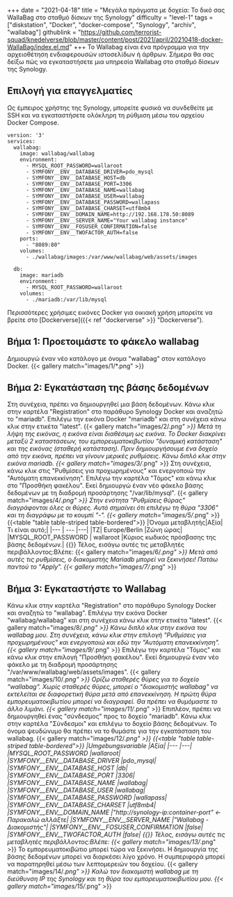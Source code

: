+++
date = "2021-04-18"
title = "Μεγάλα πράγματα με δοχεία: Το δικό σας WallaBag στο σταθμό δίσκων της Synology"
difficulty = "level-1"
tags = ["diskstation", "Docker", "docker-compose", "Synology", "archiv", "wallabag"]
githublink = "https://github.com/terrorist-squad/knedelverse/blob/master/content/post/2021/april/20210418-docker-WallaBag/index.el.md"
+++
Το Wallabag είναι ένα πρόγραμμα για την αρχειοθέτηση ενδιαφερουσών ιστοσελίδων ή άρθρων. Σήμερα θα σας δείξω πώς να εγκαταστήσετε μια υπηρεσία Wallabag στο σταθμό δίσκων της Synology.
## Επιλογή για επαγγελματίες
Ως έμπειρος χρήστης της Synology, μπορείτε φυσικά να συνδεθείτε με SSH και να εγκαταστήσετε ολόκληρη τη ρύθμιση μέσω του αρχείου Docker Compose.
```
version: '3'
services:
  wallabag:
    image: wallabag/wallabag
    environment:
      - MYSQL_ROOT_PASSWORD=wallaroot
      - SYMFONY__ENV__DATABASE_DRIVER=pdo_mysql
      - SYMFONY__ENV__DATABASE_HOST=db
      - SYMFONY__ENV__DATABASE_PORT=3306
      - SYMFONY__ENV__DATABASE_NAME=wallabag
      - SYMFONY__ENV__DATABASE_USER=wallabag
      - SYMFONY__ENV__DATABASE_PASSWORD=wallapass
      - SYMFONY__ENV__DATABASE_CHARSET=utf8mb4
      - SYMFONY__ENV__DOMAIN_NAME=http://192.168.178.50:8089
      - SYMFONY__ENV__SERVER_NAME="Your wallabag instance"
      - SYMFONY__ENV__FOSUSER_CONFIRMATION=false
      - SYMFONY__ENV__TWOFACTOR_AUTH=false
    ports:
      - "8089:80"
    volumes:
      - ./wallabag/images:/var/www/wallabag/web/assets/images

  db:
    image: mariadb
    environment:
      - MYSQL_ROOT_PASSWORD=wallaroot
    volumes:
      - ./mariadb:/var/lib/mysql

```
Περισσότερες χρήσιμες εικόνες Docker για οικιακή χρήση μπορείτε να βρείτε στο [Dockerverse]({{< ref "dockerverse" >}} "Dockerverse").
## Βήμα 1: Προετοιμάστε το φάκελο wallabag
Δημιουργώ έναν νέο κατάλογο με όνομα "wallabag" στον κατάλογο Docker.
{{< gallery match="images/1/*.png" >}}

## Βήμα 2: Εγκατάσταση της βάσης δεδομένων
Στη συνέχεια, πρέπει να δημιουργηθεί μια βάση δεδομένων. Κάνω κλικ στην καρτέλα "Registration" στο παράθυρο Synology Docker και αναζητώ το "mariadb". Επιλέγω την εικόνα Docker "mariadb" και στη συνέχεια κάνω κλικ στην ετικέτα "latest".
{{< gallery match="images/2/*.png" >}}
Μετά τη λήψη της εικόνας, η εικόνα είναι διαθέσιμη ως εικόνα. Το Docker διακρίνει μεταξύ 2 καταστάσεων, του εμπορευματοκιβωτίου "δυναμική κατάσταση" και της εικόνας (σταθερή κατάσταση). Πριν δημιουργήσουμε ένα δοχείο από την εικόνα, πρέπει να γίνουν μερικές ρυθμίσεις. Κάνω διπλό κλικ στην εικόνα mariadb.
{{< gallery match="images/3/*.png" >}}
Στη συνέχεια, κάνω κλικ στις "Ρυθμίσεις για προχωρημένους" και ενεργοποιώ την "Αυτόματη επανεκκίνηση". Επιλέγω την καρτέλα "Τόμος" και κάνω κλικ στο "Προσθήκη φακέλου". Εκεί δημιουργώ έναν νέο φάκελο βάσης δεδομένων με τη διαδρομή προσάρτησης "/var/lib/mysql".
{{< gallery match="images/4/*.png" >}}
Στην ενότητα "Ρυθμίσεις θύρας" διαγράφονται όλες οι θύρες. Αυτό σημαίνει ότι επιλέγω τη θύρα "3306" και τη διαγράφω με το κουμπί "-".
{{< gallery match="images/5/*.png" >}}
{{<table "table table-striped table-bordered">}}
|Όνομα μεταβλητής|Αξία|Τι είναι αυτό;|
|--- | --- |---|
|TZ| Europe/Berlin	|Ζώνη ώρας|
|MYSQL_ROOT_PASSWORD	 | wallaroot |Κύριος κωδικός πρόσβασης της βάσης δεδομένων.|
{{</table>}}
Τέλος, εισάγω αυτές τις μεταβλητές περιβάλλοντος:Βλέπε:
{{< gallery match="images/6/*.png" >}}
Μετά από αυτές τις ρυθμίσεις, ο διακομιστής Mariadb μπορεί να ξεκινήσει! Πατάω παντού το "Apply".
{{< gallery match="images/7/*.png" >}}

## Βήμα 3: Εγκαταστήστε το Wallabag
Κάνω κλικ στην καρτέλα "Registration" στο παράθυρο Synology Docker και αναζητώ το "wallabag". Επιλέγω την εικόνα Docker "wallabag/wallabag" και στη συνέχεια κάνω κλικ στην ετικέτα "latest".
{{< gallery match="images/8/*.png" >}}
Κάνω διπλό κλικ στην εικόνα του wallabag μου. Στη συνέχεια, κάνω κλικ στην επιλογή "Ρυθμίσεις για προχωρημένους" και ενεργοποιώ και εδώ την "Αυτόματη επανεκκίνηση".
{{< gallery match="images/9/*.png" >}}
Επιλέγω την καρτέλα "Τόμος" και κάνω κλικ στην επιλογή "Προσθήκη φακέλου". Εκεί δημιουργώ έναν νέο φάκελο με τη διαδρομή προσάρτησης "/var/www/wallabag/web/assets/images".
{{< gallery match="images/10/*.png" >}}
Ορίζω σταθερές θύρες για το δοχείο "wallabag". Χωρίς σταθερές θύρες, μπορεί ο "διακομιστής wallabag" να εκτελείται σε διαφορετική θύρα μετά από επανεκκίνηση. Η πρώτη θύρα εμπορευματοκιβωτίου μπορεί να διαγραφεί. Θα πρέπει να θυμόμαστε το άλλο λιμάνι.
{{< gallery match="images/11/*.png" >}}
Επιπλέον, πρέπει να δημιουργηθεί ένας "σύνδεσμος" προς το δοχείο "mariadb". Κάνω κλικ στην καρτέλα "Σύνδεσμοι" και επιλέγω το δοχείο βάσης δεδομένων. Το όνομα ψευδώνυμο θα πρέπει να το θυμάστε για την εγκατάσταση του wallabag.
{{< gallery match="images/12/*.png" >}}
{{<table "table table-striped table-bordered">}}
|Umgebungsvariable	|Αξία|
|--- |---|
|MYSQL_ROOT_PASSWORD	|wallaroot|
|SYMFONY__ENV__DATABASE_DRIVER	|pdo_mysql|
|SYMFONY__ENV__DATABASE_HOST	|db|
|SYMFONY__ENV__DATABASE_PORT	|3306|
|SYMFONY__ENV__DATABASE_NAME	|wallabag|
|SYMFONY__ENV__DATABASE_USER	|wallabag|
|SYMFONY__ENV__DATABASE_PASSWORD	|wallapass|
|SYMFONY__ENV__DATABASE_CHARSET |utf8mb4|
|SYMFONY__ENV__DOMAIN_NAME	|"http://synology-ip:container-port" <- Παρακαλώ αλλάξτε|
|SYMFONY__ENV__SERVER_NAME	|"Wallabag - Διακομιστής"|
|SYMFONY__ENV__FOSUSER_CONFIRMATION	|false|
|SYMFONY__ENV__TWOFACTOR_AUTH	|false|
{{</table>}}
Τέλος, εισάγω αυτές τις μεταβλητές περιβάλλοντος:Βλέπε:
{{< gallery match="images/13/*.png" >}}
Το εμπορευματοκιβώτιο μπορεί τώρα να ξεκινήσει. Η δημιουργία της βάσης δεδομένων μπορεί να διαρκέσει λίγο χρόνο. Η συμπεριφορά μπορεί να παρατηρηθεί μέσω των λεπτομερειών του δοχείου.
{{< gallery match="images/14/*.png" >}}
Καλώ τον διακομιστή wallabag με τη διεύθυνση IP της Synology και τη θύρα του εμπορευματοκιβωτίου μου.
{{< gallery match="images/15/*.png" >}}

